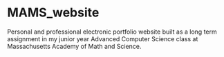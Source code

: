 # MAMS_website

Personal and professional electronic portfolio website built as a long term assignment in my junior year Advanced Computer Science class at Massachusetts Academy of Math and Science.
